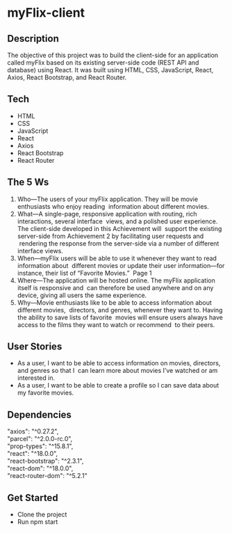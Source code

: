 # myFlix-client

## Description

The objective of this project was to build the client-side for an application called myFlix based on its existing server-side code (REST API and database) using React. It was built using HTML, CSS, JavaScript, React, Axios, React Bootstrap, and React Router.

## Tech

<ul>
<li>HTML</li>
<li>CSS</li>
<li>JavaScript</li>
<li>React</li>
<li>Axios</li>
<li>React Bootstrap</li>
<li>React Router</li>
</ul>

## The 5 Ws

1. Who—The  users  of  your  myFlix  application.  They  will  be  movie  enthusiasts  who  enjoy  reading  information  about  different  movies.  
2. What—A  single-page,  responsive  application  with  routing,  rich  interactions,  several  interface  views,  and  a  polished  user  experience.  The  client-side  developed  in  this  Achievement  will  support  the  existing  server-side  from  Achievement  2   by  facilitating  user  requests  and  rendering  the  response  from  the  server-side  via  a  number  of  different  interface  views.  
3. When—myFlix  users  will  be  able  to  use  it  whenever  they  want  to  read  information  about  different  movies  or  update  their  user  information—for  instance,  their  list  of  “Favorite  Movies.”  Page  1   
4. Where—The  application  will  be  hosted  online.  The  myFlix  application  itself  is  responsive  and  can  therefore  be  used  anywhere  and  on  any  device,  giving  all  users  the  same  experience.  
5. Why—Movie  enthusiasts  like  to  be  able  to  access  information  about  different  movies,  directors,  and  genres,  whenever  they  want  to.  Having  the  ability  to  save  lists  of  favorite  movies  will  ensure  users  always  have  access  to  the  films  they  want  to  watch  or  recommend  to  their  peers. 

## User Stories

<ul>
<li>As  a  user,  I  want  to  be  able  to  access  information  on  movies,  directors,  and  genres  so  that  I  can  learn  more  about  movies  I’ve  watched  or  am  interested  in.</li>
<li>As  a  user,  I  want  to  be  able  to  create  a  profile  so  I  can  save  data  about  my  favorite  movies. </li>
</ul>

## Dependencies

"axios": "^0.27.2",<br>
"parcel": "^2.0.0-rc.0",<br>
"prop-types": "^15.8.1",<br>
"react": "^18.0.0",<br>
"react-bootstrap": "^2.3.1",<br>
"react-dom": "^18.0.0",<br>
"react-router-dom": "^5.2.1"

## Get Started

<ul>
<li>Clone the project</li>
<li>Run npm start</li>
</ul>
